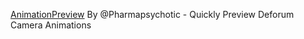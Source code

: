 
[AnimationPreview](https://colab.research.google.com/github/pharmapsychotic/ai-notebooks/blob/main/pharmapsychotic_AnimationPreview.ipynb)
By @Pharmapsychotic - Quickly Preview Deforum Camera Animations
